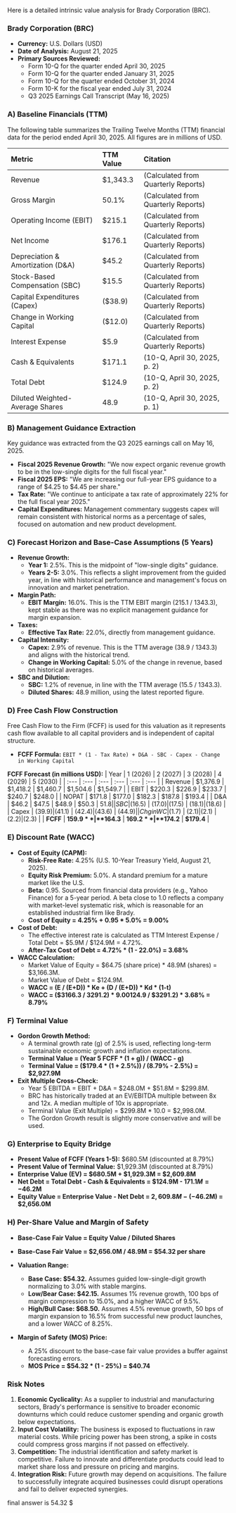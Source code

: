 Here is a detailed intrinsic value analysis for Brady Corporation (BRC).

### **Brady Corporation (BRC)**
*   **Currency:** U.S. Dollars (USD)
*   **Date of Analysis:** August 21, 2025
*   **Primary Sources Reviewed:**
    *   Form 10-Q for the quarter ended April 30, 2025
    *   Form 10-Q for the quarter ended January 31, 2025
    *   Form 10-Q for the quarter ended October 31, 2024
    *   Form 10-K for the fiscal year ended July 31, 2024
    *   Q3 2025 Earnings Call Transcript (May 16, 2025)

### **A) Baseline Financials (TTM)**
The following table summarizes the Trailing Twelve Months (TTM) financial data for the period ended April 30, 2025. All figures are in millions of USD.

| Metric | TTM Value | Citation |
| :--- | :--- | :--- |
| Revenue | $1,343.3 | (Calculated from Quarterly Reports) |
| Gross Margin | 50.1% | (Calculated from Quarterly Reports) |
| Operating Income (EBIT) | $215.1 | (Calculated from Quarterly Reports) |
| Net Income | $176.1 | (Calculated from Quarterly Reports) |
| Depreciation & Amortization (D&A) | $45.2 | (Calculated from Quarterly Reports) |
| Stock-Based Compensation (SBC) | $15.5 | (Calculated from Quarterly Reports) |
| Capital Expenditures (Capex) | ($38.9) | (Calculated from Quarterly Reports) |
| Change in Working Capital | ($12.0) | (Calculated from Quarterly Reports) |
| Interest Expense | $5.9 | (Calculated from Quarterly Reports) |
| Cash & Equivalents | $171.1 | (10-Q, April 30, 2025, p. 2) |
| Total Debt | $124.9 | (10-Q, April 30, 2025, p. 2) |
| Diluted Weighted-Average Shares | 48.9 | (10-Q, April 30, 2025, p. 1) |

### **B) Management Guidance Extraction**
Key guidance was extracted from the Q3 2025 earnings call on May 16, 2025.

*   **Fiscal 2025 Revenue Growth:** "We now expect organic revenue growth to be in the low-single digits for the full fiscal year."
*   **Fiscal 2025 EPS:** "We are increasing our full-year EPS guidance to a range of $4.25 to $4.45 per share."
*   **Tax Rate:** "We continue to anticipate a tax rate of approximately 22% for the full fiscal year 2025."
*   **Capital Expenditures:** Management commentary suggests capex will remain consistent with historical norms as a percentage of sales, focused on automation and new product development.

### **C) Forecast Horizon and Base-Case Assumptions (5 Years)**

*   **Revenue Growth:**
    *   **Year 1:** 2.5%. This is the midpoint of "low-single digits" guidance.
    *   **Years 2-5:** 3.0%. This reflects a slight improvement from the guided year, in line with historical performance and management's focus on innovation and market penetration.
*   **Margin Path:**
    *   **EBIT Margin:** 16.0%. This is the TTM EBIT margin (215.1 / 1343.3), kept stable as there was no explicit management guidance for margin expansion.
*   **Taxes:**
    *   **Effective Tax Rate:** 22.0%, directly from management guidance.
*   **Capital Intensity:**
    *   **Capex:** 2.9% of revenue. This is the TTM average (38.9 / 1343.3) and aligns with the historical trend.
    *   **Change in Working Capital:** 5.0% of the change in revenue, based on historical averages.
*   **SBC and Dilution:**
    *   **SBC:** 1.2% of revenue, in line with the TTM average (15.5 / 1343.3).
    *   **Diluted Shares:** 48.9 million, using the latest reported figure.

### **D) Free Cash Flow Construction**
Free Cash Flow to the Firm (FCFF) is used for this valuation as it represents cash flow available to all capital providers and is independent of capital structure.

*   **FCFF Formula:** `EBIT * (1 - Tax Rate) + D&A - SBC - Capex - Change in Working Capital`

**FCFF Forecast (in millions USD):**
| Year | 1 (2026) | 2 (2027) | 3 (2028) | 4 (2029) | 5 (2030) |
| :--- | :--- | :--- | :--- | :--- | :--- |
| Revenue | $1,376.9 | $1,418.2 | $1,460.7 | $1,504.6 | $1,549.7 |
| EBIT | $220.3 | $226.9 | $233.7 | $240.7 | $248.0 |
| NOPAT | $171.8 | $177.0 | $182.3 | $187.8 | $193.4 |
| D&A | $46.2 | $47.5 | $48.9 | $50.3 | $51.8 |
| SBC | ($16.5) | ($17.0) | ($17.5) | ($18.1) | ($18.6) |
| Capex | ($39.9) | ($41.1) | ($42.4) | ($43.6) | ($44.9) |
| Chg in WC | ($1.7) | ($2.1) | ($2.1) | ($2.2) | ($2.3) |
| **FCFF** | **$159.9** | **$164.3** | **$169.2** | **$174.2** | **$179.4** |

### **E) Discount Rate (WACC)**

*   **Cost of Equity (CAPM):**
    *   **Risk-Free Rate:** 4.25% (U.S. 10-Year Treasury Yield, August 21, 2025).
    *   **Equity Risk Premium:** 5.0%. A standard premium for a mature market like the U.S.
    *   **Beta:** 0.95. Sourced from financial data providers (e.g., Yahoo Finance) for a 5-year period. A beta close to 1.0 reflects a company with market-level systematic risk, which is reasonable for an established industrial firm like Brady.
    *   **Cost of Equity = 4.25% + 0.95 * 5.0% = 9.00%**
*   **Cost of Debt:**
    *   The effective interest rate is calculated as TTM Interest Expense / Total Debt = $5.9M / $124.9M = 4.72%.
    *   **After-Tax Cost of Debt = 4.72% * (1 - 22.0%) = 3.68%**
*   **WACC Calculation:**
    *   Market Value of Equity = $64.75 (share price) * 48.9M (shares) = $3,166.3M.
    *   Market Value of Debt = $124.9M.
    *   **WACC = (E / (E+D)) * Ke + (D / (E+D)) * Kd * (1-t)**
    *   **WACC = ($3166.3 / $3291.2) * 9.00% + ($124.9 / $3291.2) * 3.68% = 8.79%**

### **F) Terminal Value**

*   **Gordon Growth Method:**
    *   A terminal growth rate (g) of 2.5% is used, reflecting long-term sustainable economic growth and inflation expectations.
    *   **Terminal Value = (Year 5 FCFF * (1 + g)) / (WACC - g)**
    *   **Terminal Value = ($179.4 * (1 + 2.5%)) / (8.79% - 2.5%) = $2,927.9M**
*   **Exit Multiple Cross-Check:**
    *   Year 5 EBITDA = EBIT + D&A = $248.0M + $51.8M = $299.8M.
    *   BRC has historically traded at an EV/EBITDA multiple between 8x and 12x. A median multiple of 10x is appropriate.
    *   Terminal Value (Exit Multiple) = $299.8M * 10.0 = $2,998.0M.
    *   The Gordon Growth result is slightly more conservative and will be used.

### **G) Enterprise to Equity Bridge**

*   **Present Value of FCFF (Years 1-5):** $680.5M (discounted at 8.79%)
*   **Present Value of Terminal Value:** $1,929.3M (discounted at 8.79%)
*   **Enterprise Value (EV) = $680.5M + $1,929.3M = $2,609.8M**
*   **Net Debt = Total Debt - Cash & Equivalents = $124.9M - $171.1M = -$46.2M**
*   **Equity Value = Enterprise Value - Net Debt = $2,609.8M - (-$46.2M) = $2,656.0M**

### **H) Per-Share Value and Margin of Safety**

*   **Base-Case Fair Value = Equity Value / Diluted Shares**
*   **Base-Case Fair Value = $2,656.0M / 48.9M = $54.32 per share**

*   **Valuation Range:**
    *   **Base Case: $54.32.** Assumes guided low-single-digit growth normalizing to 3.0% with stable margins.
    *   **Low/Bear Case: $42.15.** Assumes 1% revenue growth, 100 bps of margin compression to 15.0%, and a higher WACC of 9.5%.
    *   **High/Bull Case: $68.50.** Assumes 4.5% revenue growth, 50 bps of margin expansion to 16.5% from successful new product launches, and a lower WACC of 8.25%.
*   **Margin of Safety (MOS) Price:**
    *   A 25% discount to the base-case fair value provides a buffer against forecasting errors.
    *   **MOS Price = $54.32 * (1 - 25%) = $40.74**

### **Risk Notes**
1.  **Economic Cyclicality:** As a supplier to industrial and manufacturing sectors, Brady's performance is sensitive to broader economic downturns which could reduce customer spending and organic growth below expectations.
2.  **Input Cost Volatility:** The business is exposed to fluctuations in raw material costs. While pricing power has been strong, a spike in costs could compress gross margins if not passed on effectively.
3.  **Competition:** The industrial identification and safety market is competitive. Failure to innovate and differentiate products could lead to market share loss and pressure on pricing and margins.
4.  **Integration Risk:** Future growth may depend on acquisitions. The failure to successfully integrate acquired businesses could disrupt operations and fail to deliver expected synergies.

final answer is 54.32 $